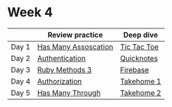 # Week 4

|       | Review practice                      | Deep dive                     |
| ----- | ------------------------------------ | ----------------------------- |
| Day 1 | [Has Many Assoscation](has_many)     | [Tic Tac Toe](16_tic_tac_toe) |
| Day 2 | [Authentication](authentication)     | [Quicknotes](17_quicknotes)   |
| Day 3 | [Ruby Methods 3](ruby_methods_3)     | [Firebase](18_firebase)       |
| Day 4 | [Authorization](authorization)       | [Takehome 1](19_takehome_1)   |
| Day 5 | [Has Many Through](has_many_through) | [Takehome 2](20_takehome_2)   |
